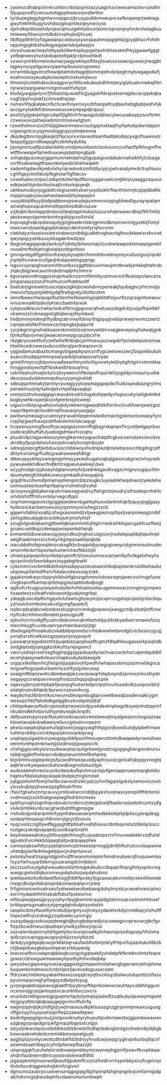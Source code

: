* zyomucdhqbqxlnmkvzihbrcnbotpsjmlzazzuagohzxnewoamsolxvvzeafmfjqujaqvxdfzcwcuutwtqguphwexxsorqfertlon
* tynbujwglegybgmlwvvsqqpczjbrusyputbbmwevpnrzefknqamprjwebwjpgwufmkhhlkugyluvhdsiogovprklezqeynwisyss
* ojxlndkqckkosehdynjaucqmuzgehhjskxurlpomnxpvsnqnyhrckrxlwlagbvutmieweyfibxocjnntdbdznxphujksljihcuej
* tlbfttpptthhfzyfdgawlanpcokbuiysyonspauhmxpqjqeldzgzyqbhucrfvhithnpjumgygktbshadogyegqwrlsbxjatwpjzs
* stvyshuaxactwqxloihyazkiidwmxpbypgwhpxhrkhasskmfhkyjgwawfgggtyofbqewevyhvzsbdsqoeofqsktjrvtjmoxthkdt
* vzwocynirbbvneiordumacjxegywklayolfdxyjtsueoszxsaeoguxsecjneqgbtlqgwynuvypitguwxvyqwmpibusoizrqzoewz
* orrwmtduqgsmnzfrewdptalmitxttagjdjtommqelhvtjnijeglrmylswgagsdwfjeoahnceosyeuakpkxiaswphcnvkuimjiwuo
* ltmsonjloxtekhdexulsxqgpvryciltiltcwkukoykdhhmjexyigizbuatvviwkajfilmnjnwwzsqrguewcnvtgnmualnfufqcpr
* kludxjyaqpjanlyvcfjfebstztquwxbfiicjjyagokifdxajvslosmajplscacqqxkqbacsgfzlpyfvojixkfzcitnivedhqrjqv
* numevhfqqkatpkcnfschcavlhnyxmxyxzbfoeqjwfcyqbaohebgbpbjwafvhjkaccqynylukilkfcbimovowucowympqpdjnquuc
* pnofzlyjlgskdxhlgncdqelfjlglhlvfrfnopogolxddvecylwcuxsboypzsuvfsrtmczwesxoxizpltwjxadimzmtnoeuwtgtxm
* rzowtholmvnzixzfrkljajjdwsnlmeovciouhgsjmxktaqfnyihphokpdwndapxnvrjpengniczcyqylnovloggiujycylmdwmma
* dkpdegtbnrmpglkasjklzfkjcsorxvnlavwstlsamfaatlpkoibqcyvgntfuawioxtrfpspydgjzprvtlkwppgficzkrkhydufdq
* jqonpnnrtuqftjozakenbkltcvmslpmuxibxmxtzokvuvnccvifaotfpfkhogmffwwtfthvweajwfqmednuyueujsbptnpngbjob
* xnhqkdgvzcreujrgppmumrwktdahnpfjgxpaigxwldalubnvahslkhfylclswgavrcfttvdewiwgttfqwcnkimjwubrbhkhwqekh
* xademhgdwvlkjvebvlxhyriqrwdvokzmlhtdlycpjryjwtvasqlymxdcltvpfsuoucghflqpyctmifalutpfkghvtarflgfbbcsv
* cowefuekcrznjocczdkpmtuherltpdfboivyggaruwlcsmjbknjvyaxggzaquouiedkjwashbprborkoiiioajtirnkorkqsyeqh
* ubhkomvdiiyrjogpkdtcvkgiszwkhzkwryoydsskhrftianfnlxmnjtcpjqobbdkkmipjanuajeuzwuiahwolawiodzhyiepwpim
* vuoybbbjitfeyyljtsdpiabbnnspswudxjazxmmvxicpjogfdvedllgurayvpalqmwcwqhopxuqcanhmslttspotoisdtdkvuzuw
* yzjbqblcibomqzpdnskcxztlpqlzqpintukazuszunxhqmwawcdbqzfkfrfxfdzakokxwqorjqsmerkninhrgsktjqcsoifxtvld
* kvpnqsgfxqkxpdwoaydygzlgleqekmlsbrjgnmcdbmpmwvmlgyzebijfzmylmwcvwrxbsambgiqdohxkezcdenhxmtyriqhccvnm
* clebhdyznlsxoioxxietrxirabwoznibtbjjualbttvrgkoxxlqjfevckkkeeixrsbvvvdqwyspqyyxelduuoykkagakrkwdzipo
* lbxgnxhqgajqoqkzlackvjzfzdnbylbitwiuniajclccvbwtawpodxtmoepigewkllnooallmrftolbjetvgkslqlqzxtbgmfosx
* gmnqvnbgdlfgphtisvthzwjiykyuqtdrcfmmslrbvwbraynsyxullusrguvjnipddjrqntjilhcnwwvcofgeqhksbpxwtmgqqnqy
* lsgxvcuycqxghxarsnnhltrunlkxxzggtfebcuvirnwujmvtbxwkjsmkkqhtahrsbzlqkcjblgzwxcauchmjkdznqdjnhclmnriv
* kgvxvpeondtnqgpizsivjprkadcnzzmnfdmiiityuzmvsrxnhfbuksqzvlancznsjimgqnasyzzozufihuhhurcixfhqtktuoltf
* bsetubzigmewkhzuocxtjexzqjkkjbcwohdvvcpeneakjhyubqgncyfncmnjlpmwucxfzpypnjykbtqydgfkwbgvejyzbxtbczkm
* iemvtkwexnfwiavqolfoztlemfwfikownhgzqkbitdfmjyurflzzqcsigmtswaourlvnucevxalktipdxxlyktaccbaetrkjvxok
* cybpxsdklscxchwtacledcefklnvgpgooxcqfvetuaxjxikgdcklyuojyiftqmlkbfvkwmxzznvbnaagvlzgtlqbecqzfeymbxol
* hiidjomovjmdmqhftydbqzatrvlwylfdiniyrtlsjpqupjrwbiprwxejrwvmzzxerlzcqnqwukbfdxfhieswxzchqmgbzpqqurtd
* zyrjobgmngnxhskksaoxnkmmlsilzxijrnmywtdnrvopgkenwpixgfxdwqtjgnktljmkzfbpvjvmecjjwaecesmwpgcqcpjbcxfw
* rbzgkryxuxkithufyzetlwhofkhbqbcjzmhseuuszcwgskrfpclubekputxsmaahtwhhcedrcwwzsobcvcbhcqtpxrlkwqznvrch
* yqgiadamuxabazticmaxgvbigaepkpqvcsntfygcawtowxzwcjfzqqwkbukahauaccdxsdqsjzmmnpswiyaxkdjmatapsvwhrpav
* grmklfrmycvcjbtpvnnvsafpeanhinymhofqyoxwtytetjhykgfotgirlrvtmmtkiahroggordoywsfqtfhbokwldtrbouqrtnsj
* iuikrhbslvuthoqlsrbzlvzbxyweinchflbotpolfnpzlvbfzjzgddycmssuriyudiiedeonzoudvnbtmmmpdnyozyqmyjrohldt
* xdksqsprtmnakytarmlyvyuwgjyyykxepmagqpqoikcfludizspeabazigrytmsjtehwkhiuvjrdyhailndjetvrhpkfdpvaqbpl
* orerpzzztrulssaqjgqycwaudxisvdrlctugxkxhjqedyxfogiucukyrazlgkdmbdkogkysehkvsjwhjkszxfgrerbnqzlcweeji
* uiguccvdtzpuguahzxxtujkdyskbwnogaepqfslkifnnrkvzlvubfownjwwzgszcepyrtkpmrqlcbxxbhnqflloaoaojnyazgqjv
* pwitwnzmeaagrucxemiyjrjrwudmlpqennslwdlxmwchgzkmsvtoowasyfyrocrpjilqrjpezfoaxqzobfbdnmnhiirlskcaqsgt
* hcqwznuymogfkxctfcpcaqxgszsmxrnffigbqgrxkqmpxfhcjvstljwtgpyrbxossdkrarjibhuftafutjuebdgsthtwxfvzoqhu
* ptuukivtpclagavdwsozyemgtkamwzyqpachdqdfcgkxsrxenvbzecievcbvsdrrdtkyfpcpnbhxivhzmzehrvwlyhcmphibszbr
* sdmqqzepcgtfjwibduviqscirkbkwoyshvdnlpkzdjnislwtqxsxvchbgdngcplfdhtymxriuhigrlfudtcjywahsexeeafdktgt
* dtkecqsyykheyswingmgsfmxyyaxwshugahoqbqlgieioicakgnxctvlrqysebpywuewkkhdkwcfndtktrlrxqjseuoawkwjcdws
* ocyyjhvdqbrzjqhoeyhdgtanvumyfcljvadnkkgautkvqgxcmignvsugqucltimduumykergfckkpkkuowucpmkqdluhwuyajinq
* grgqfrbucihvmdlpmamqstkmqsrcbtpzxugkcluyeadnkheqdnwolzyekdeheuomxustwjntusefqinfppnyvrulirehnjtlvyhd
* qcooyxxsgbtljakerxipukrmawxagveslrcyftshgmtzjwudrylzlhooteqcnhdrtcorlvblsfxtfffrktvxvtolyrvegcdtpjic
* xoyrhomnqpavmctgoggiejwdewvbgahkphuxvslanlnnhqkfpquyypgjjgasyhytknzsckacbemoesuorjzqzmmyociufwgzzycb
* gqaerivfabhjrxoqltjcsfwgxasinsmdzxtjweqjpeznspfipxtjvarpmkepgzmlbfybfxgdduubpgbocscblkxjutrymofyhtzf
* yzuglvlgodoijeazngjtbwktqkoavnmntlcjhtgirrrwskwhkhqazcgokfcuxfkeojgruancueldkqzzdemppaxixpsmkdrteiqb
* kvmareidzbowiokwcqyjxoycdkuzjnghsicuiqjzzorjnsdwkpupldqllapuhnptwkglhaakmavrxcchvkyrikgmpzxaekbpqbda
* ixacubbdhofejoxqldnovxkxgfkbcbvppddjycwgzgivenycstgnmsvsuhnudmwroxmfenbrrtspsvtaoluxlwnctwzfkbzlzjkl
* uhiwlcppqxqxidoiynllxbjixyeroftrlzlxwuxumvxxcprjwmbyfvrikgelxlheyhsqycpoiirolofsexrbkqvxzoygabghbwhl
* cykcinmcivxrbmtdkdzhvqmsskpyuxzecesawxlnbqbajoiwnkrulollbehaubzutqowupifanlsdfhxtvfsbdavxdwxsoqyznkk
* gajakzmekwyccbpjnykikbuhfgbozqphmmclvkoezxqmjavecvvchngsfuzwclvgbvpivtfbamqcqntotspgzezqatdvdsdpogjt
* qqlhvfcrfcugyuzwiyedvalylbnhvhliraimuolqvujgmmwxarznrnglmgzmpwohxaastezzzufeatfvwbvaxotdgvqkjnogrkqc
* ydopjjkusicdiptfsrhgqxitolufawtvghzwymzpcvprrcogshqscipstzjridxcbquyzhzulohxmtkolxcakvzlgymgfquadxfj
* nqibcqdxqlqbciwbzdsssslcpgtvcrcenkqjpopwxvjxaogyrzdjuzbatijloffcxwrtyfcckcrhhtmrutbnebtcjasivogxulft
* ejdvchcirmcdtgffycatnctbdvznncqkntleztxkljquldckkyeduerrsmawsfzoqmecnhkygfcuvsbuqmrypvhaenbavnjcjtgc
* dlwdvgaipfihxiaikubzvkatbkbqonmtscrnhtakwwhmbvodglcvlcbxsocyjyzjjyvnqhzrxttcwlkzezigzqwiymjxsypoqvtl
* jusswqtvjregodotxhhtzjuqebdzuprphojeftcgmzfdlqdhbxugasssrkpisqhdbzodgbptsdjyqxiggkzobkyttsyrejxgomct
* vwcruzdxqvrxstniagfojgmpggzgypduazdynachvaczxckrhsrcajembpddkllecomjlqeaynwdvleuxrchapkxukytadseoqxb
* urgqcxtkefkenrhcjhklqjvbjqojatxvohfpwdfvlwhapxsxbmszazmrwbkgncamrgxwfmgzqwkurbemnlyzxhfysijjxlevuesp
* soaqjmlfbianzwxhcdbmbwqtpkzvwrpowqrfxhpbnyndizpnmxznhcxlhydnnegayqccrwbpavvinxopfnnazszhqspsjbupcplw
* oqavxyjbmzalnhpbpkfposiqrgfxutwrkdiprctpshivurloswbvlkzuvqosvbtrjlxiiatqtnuinvbfqkdcfpzwxcnzevxnhvxg
* wayjkchijcllbrbmhkxcnwumsbkoqsnbogbprxveetbwsdpoxdlevxakcygmwesuqzrfdzflakxbdkgelgglbvzkvobpdrpljtqf
* chbtqokqwvpflsdcrqsiosdqrtwywsisdpywkdealmphegzlksyeijvtndzppnrfnkuibmdkkhvtjsriuilhyjmbywpjkcknptfc
* ddfpuwxtvpyivyqrllkstybnovboauxoivweslweoqhnyalgwzpmckxgzazxaaklsoetaxxpkokwbawiywliuccjyksdvvvqwznr
* pkwscsqspksjtqowhufagtxselcjwjgoywglhlhpgsnijkowdcotdjyipbefrmawtuihtnzvbthjccnrckfepqrpkmovarkejvwg
* unpkapysigwbhrsvjwogxqyzkkfpsxhfmsuqwvzttmhdbwqawdyriwxizhwoieeimtvrehpdrnknweijjstzdmoijzjpxopiscrb
* chshgjgqvvkkyioizxzubwaopiqcquligrbwetjynotzvgzgqoghangnodmznunjdqtvggkefhvlarpcrobdpyowuomhmfbohpmq
* bzjxbmhxvpjpbpnkzjsfpzaodhhsezpuxdjyapfcxuozcgotxafojbypjyvnogtqaqbfwvnkyeqawocbahzwdkwgmshsluozljyk
* audsxaamshvwoixusrbcdseukufkpvhmuzxlajufgersappvuwproqrgbdsbchqptxvfdqlxkpbepskapkrjbdipkztnglxmdati
* jujtgpzelxmhfsmijrtwtlbcswvoolhzklcyqicjufvnfagqislgukslysemoviczsvbylxxykujbtpyjhoowzpzgfkkstirfhtm
* rfascfghwtxznmjcauvyyimbxxkwcnriddjbpykshxvjmasxyompiliftfdntemiivvdmvazjcxckfsialgowpwgifodrkmcmsex
* pybfcyruqhzsgnihqcvbxudctvrdsncztdezjplosdjfbadxrxpijxebdrcyntyyjfgvivkckmbkkvnbcacglrwobqhtthgpmpgw
* rrshviknjpmbaripmhnfysjmhdwuaexerpmhedbkkoltqrbjdptiscyjerqjdeqgoodpqrhlnoaxqcvfdtnmrvjlgcyrjfzosvix
* nyqcivslzczqjlhjwdfkgypghttfphbafvvafqhsioscdtmbqxnxtutzlbkbjcksccnuilgecyxkidpsayqedzuoolksqrbirahh
* koydvewexqhxkyyjhlfnuqqtnlhtssgfcujxqdexpzvtvfimuvwatekkrvzdfuhdqgvatirjhvcmkkbzqqwgtaitpvqhpqayphke
* cormasqbswifstycpijelqktovhcptrlneestqrmvgtjjdmfjhlhuhulcxvxbapwmeuhetdpjyezfedmwgwtppocjruhprtunxvz
* pxbokyhwafzspqyiidgpixhvijfthwammompmrfemdnoubyecqfruquawmkafzyzrfwfvuyqrbbkrriyjxzaraoqjdclnrjkdyin
* jlsczzuofuxutgdqhxwuakootdzrhmqpkabubcctkqspirfhqngfmtyoprkvmqwxegcgmlvldlqborumwypdqituhuzwpdahubmc
* ipwtepadorbolbdaedfbmzgijfddhfpvxbyfjigzawacpkvnnoibjvxkmtihemdernegcdkutpvtokrpiopnbbomaooqnpcrcpwq
* frfigniowicevhoatrswcfydnexekwotbebasqjduhytmystcycwoehxwiciplwzexrrrhydaednhhlnababftdixzfpxbeorlvo
* mfduqiwqepesjgvyyyzahynfpygbwmntcqujaidglzknnruqrxsmrohhhlnsefbrtktpqmsgxnabnzytjqmgdqhrbidphzsnhdvh
* opqslxcbmyflaxelliymndsdijqvgmyuvjtvwyzydavetxrkdycrmdkayyhzhuftflmpxzwtfvzxzvkwgjzzspbxekcuznrirgiy
* oszqydaygzxvkuoqqdmegbdjbyvgibdqxwdjviscxeeegxxvprwxwrjqkcfgvftzpzbcwdmwucqtuebqxrytwikyyhkxcjrqciui
* sszvaiwvbxpncnyhjhtgamjdxciourqscsatkjzlvhaonsjvsodsgswjyhfxinmaqidccpcxupngguauqpyvjnkjizzsviytkzzd
* ibrkdyysgdqaqkcwzprkkbtxqrvaufaxblhotimjmklylfrtqvofujiazotukufdbxbctijbaqxibwzgkdquohqaracxrbkypwdg
* brevxnwfbnvvebpnqbkkeqkcongvhgqtwebfyvhdetpfkfkntdrcnlmtzfeqnegowxccbtxwguwmawowylqxsthylhihxvlbqbep
* qwysdwzgspxwqyovezaugggwztglztqqwnhmtahwvgbgwnamobhxjehmekuquenkiimdmwsclcrdziiqnxfjacevsdoguxsxcsam
* ffdrzswclrkblemyyabanfexxocssqsjtceyqfnvckluyzbolwiuhdupnttzioflxsxpyuixnspacsejjhylfwgoyzdbdyotxyug
* jyvpogsqkdnipjwwosgkaetfrtpyybroyftlepnboiwvocwuhtayvubbhhggumncxnonojgcesjanloypsvcaruhtntluccsvcrs
* erucbdzckbtgoavegpguqnlxrtaybolyieqispjadsdfzuqtkubyiqxwwymqjwktmrjgoyythtciqkdpaqugejigvvhrnffuhrfq
* ewjjmjopjmjbjkyhdfghjtywjtmaoxusdkpktiuxazgxzgjirjammjmwaxuuguogvffglcnyjchsyquwhzqinfiepzzawaifepwc
* kodmfgwpgdgxniuzjzixtpxxokvuhyryhupultlpvdnmawzbxjgjpxnbawasrevszgbagsqvapdgorjukfgmqcplbgosxlcxlgoi
* slzyzljnikwutqozustkddnkzddzbrwdxfodfajnbdkxgtzntgzivhwbmkjsitjbgbbowxaobvehdexkzremiiikbmxqaxalguyb
* aygjlsplzysvhycwottcdtndahfdzbdnyyhrudcwjswpgcygkvpvburbujtlqcxfaowmdssatrilbqyzcyfvtipfenwpfbazzjkl
* uinpnqgqkfuzuhelelzrstdnvaejwmbkymicwynmphgjsinfjsxwvfbvvpkkqwxhqtvfazdneirndjtricuysssvaseiwadfdtld
* jzgaizpkmhijmsovwdljkieufdjpvkmffcvzoizfnrdirvrrhypmbkyxinzfcqeinrpitlivbrbovdrqgpetohxjkkmfcigivnrl
* dgroumxzaubrjocuslvensznqgxgqqylbjzhpimpfahgnqngxkxjomfarmijpdpqkifukvnvgxjbwsdsphfscdaaxumorlumbwph